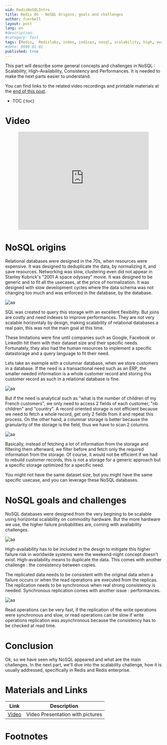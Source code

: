 ```yaml
---
uid: RedisNoSQLIntro
title: Redis 05 - NoSQL Origins, goals and challenges
author: fcerbell
layout: post
lang: en
#description:
#category: Test
tags: [Redis,  Redislabs, index, indices, nosql, scalability, high, availability, high-availability, consistency, performances, sql, relational, normalization, normalize, deduplicate]
#date: 9999-01-01
published: true
---
```


This part will describe some general concepts and challenges in NoSQL :
Scalability, High-Availability, Consistency and Performances. It is needed to
make the next parts easier to understand.

You can find links to the related video recordings and printable materials at
the <a href="#materials-and-links">end of this post</a>.

* TOC
{:toc}

# Video

<center><iframe width="420" height="315" src="https://www.youtube.com/embed/OG0TZ0n_0nc" frameborder="0" allowfullscreen></iframe></center>

# NoSQL origins

Relational databases were designed in the 70s, when resources were expensive. It
was designed to deduplicate the data, by normalizing it, and save resources.
Networking was slow, clustering even did not appear in Stanley Kubrick's "2001 A
space odyssey" movie. It was designed to be generic and to fit all the usecases,
at the price of normalization. It was designed with slow development cycles
where the data schema was not changing too much and was enforced in the
database, by the database. 

![aa][relational.png]

SQL was created to query this storage with an excellent flexibility. But joins
are costly and need indexes to improve performances. They are not very scalable
horizontaly by design, making scalability of relational databases a real pain,
this was not the main goal at this time.

These limitations were fine until companies such as Google, Facebook or LinkedIn
hit them with their dataset size and their specific needs. Fortunately, they
also had the human resources to implement a specific datastorage and a query
language to fit their need.

Lets take an exemple with a columnar database, when we store customers in a
database. If the need is a transactional need such as an ERP, the smaller needed
information is a whole customer record and storing this customer record as such
in a relational database is fine. 

![aa][table.png]

But if the need is analytical such as "what is
the number of children of my French customers", we only need to access 2 fields
of each customer, "nb children" and "country". A record oriented storage is not
efficient because we need to fetch a whole record, get only 2 fields from it and
repeat this process. On the other hand, a columnar storage is better because the
granularity of the storage is the field, thus we have to scan 2 columns.

![aa][column.png]

Basically, instead of fetching a lot of information from the storage and
filtering them afterward, we filter before and fetch only the required
information from the storage. Of course, it would not be efficient if we had to
rebuild customer records, this is not a storage for a generic approach but a
specific storage optimized for a specific need.

You might not have the same dataset size, but you might have the same specific
usecase, and you can leverage these NoSQL databases.

# NoSQL goals and challenges

NoSQL databases were designed from the very begining to be scalable using
horizontal scalability on commodity hardware. But the more hardware we use, the
higher failure probabilities are, coming with availability challenges.

![aa][nodes.png]

High-availability has to be included in the design to mitigate this higher
failure risk in worldwide systems were the weekend-night concept doesn't exist.
High-availability means to duplicate the data. This comes with another challenge
: the consistency between copies.

The replicated data needs to be consistent with the original data when a failure
occurs or when the read operations are executed from the replicas. The
replication needs to be synchronous when real strong consistency is needed.
Synchronous replication comes with another issue : performances.

![aa][replication.png]

Read operations can be very fast, if the replication of the write operations
were synchronous and slow, or read operations can be slow if write operations
replication was asynchronous because the consistency has to be checked at read
time.

# Conclusion

Ok, so we have seen why NoSQL appeared and what are the main challenges. In the
next part, we'll dive into the scalability challenge, how it is usually
addressed, specifically in Redis and Redis enterprise.

# Materials and Links

| Link | Description |
|---|---|
| [Video] | Video Presentation with pictures|

# Footnotes

[Video]: https://youtu.be/OG0TZ0n_0nc "Video presentation with pictures"
[relational.png]: {{site.url}}{{site.baseurl}}/assets/posts/{{page.uid}}/relational.png "i"
[table.png]: {{site.url}}{{site.baseurl}}/assets/posts/{{page.uid}}/table.png "i"
[column.png]: {{site.url}}{{site.baseurl}}/assets/posts/{{page.uid}}/column.png "i"
[nodes.png]: {{site.url}}{{site.baseurl}}/assets/posts/{{page.uid}}/nodes.png "i"
[replication.png]: {{site.url}}{{site.baseurl}}/assets/posts/{{page.uid}}/replication.png "i"
